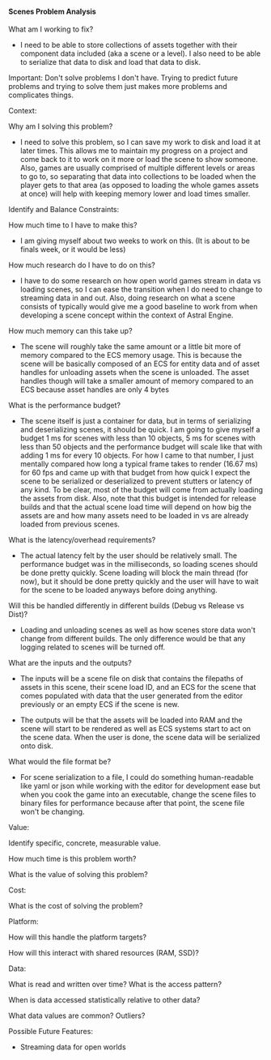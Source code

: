 #### Scenes Problem Analysis

What am I working to fix?

- I need to be able to store collections of assets together with their component data included (aka a scene or a level). I also need to be able to
serialize that data to disk and load that data to disk. 

Important: Don't solve problems I don't have. Trying to predict future problems and
trying to solve them just makes more problems and complicates things.

Context:

Why am I solving this problem?

- I need to solve this problem, so I can save my work to disk and load it at later times. This allows me to maintain my
progress on a project and come back to it to work on it more or load the scene to show someone. Also, games are usually 
comprised of multiple different levels or areas to go to, so separating that data into collections to be loaded when
the player gets to that area (as opposed to loading the whole games assets at once) will help with keeping
memory lower and load times smaller.

Identify and Balance Constraints:

How much time to I have to make this?

- I am giving myself about two weeks to work on this. (It is about to be finals week, or it would be less)


How much research do I have to do on this?

- I have to do some research on how open world games stream in data vs loading scenes, so I can ease the transition when 
I do need to change to streaming data in and out. Also, doing research on what a scene consists of typically would 
give me a good baseline to work from when developing a scene concept within the context of Astral Engine.

How much memory can this take up?

- The scene will roughly take the same amount or a little bit more of memory compared to the ECS memory usage. 
This is because the scene will be basically composed of an ECS for entity data and of asset handles for unloading assets 
when the scene is unloaded. The asset handles though will take a smaller amount of memory compared to an ECS because 
asset handles are only 4 bytes

What is the performance budget?

- The scene itself is just a container for data, but in terms of serializing and deserializing scenes, it should be quick.
I am going to give myself a budget 1 ms for scenes with less than 10 objects, 5 ms for scenes with less than 50 objects
and the performance budget will scale like that with adding 1 ms for every 10 objects. For how I came to that number, I just
mentally compared how long a typical frame takes to render (16.67 ms) for 60 fps and came up with that budget from how quick
I expect the scene to be serialized or deserialized to prevent stutters or latency of any kind. To be clear, most of the
budget will come from actually loading the assets from disk. Also, note that this budget is intended for release builds and
that the actual scene load time will depend on how big the assets are and how many assets need to be loaded in vs are already
loaded from previous scenes.

What is the latency/overhead requirements?

- The actual latency felt by the user should be relatively small. The performance budget was in the milliseconds, so
loading scenes should be done pretty quickly. Scene loading will block the main thread (for now), but it should be done
pretty quickly and the user will have to wait for the scene to be loaded anyways before doing anything.


Will this be handled differently in different builds (Debug vs Release vs Dist)?

- Loading and unloading scenes as well as how scenes store data won't change from different builds. The only difference
would be that any logging related to scenes will be turned off.

What are the inputs and the outputs?

- The inputs will be a scene file on disk that contains the filepaths of assets in this scene, their scene load ID, and an
ECS for the scene that comes populated with data that the user generated from the editor previously or an empty ECS if the
scene is new.

- The outputs will be that the assets will be loaded into RAM and the scene will start to be rendered as well as ECS systems
start to act on the scene data. When the user is done, the scene data will be serialized onto disk.

What would the file format be?

- For scene serialization to a file, I could do something human-readable like yaml or json while working with the editor
for development ease but when you cook the game into an executable, change the scene files to binary files for performance
because after that point, the scene file won't be changing.

Value:

Identify specific, concrete, measurable value.



How much time is this problem worth?


What is the value of solving this problem?


Cost:

What is the cost of solving the problem?


Platform:

How will this handle the platform targets?


How will this interact with shared resources (RAM, SSD)?


Data:

What is read and written over time? What is the access pattern?


When is data accessed statistically relative to other data?


What data values are common? Outliers?



Possible Future Features:
- Streaming data for open worlds

